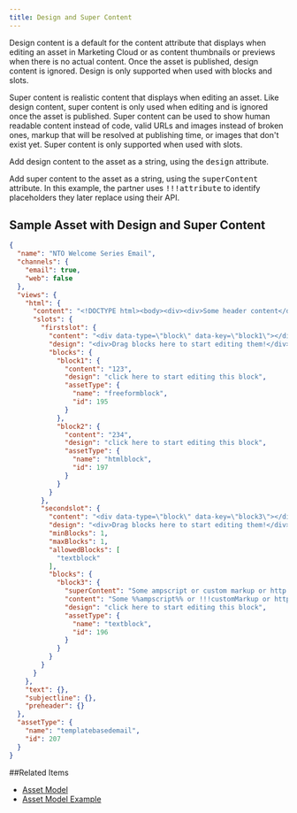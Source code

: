 ```yaml
---
title: Design and Super Content
---
```


Design content is a default for the content attribute that displays when editing an asset in Marketing Cloud or as content thumbnails or previews when there is no actual content. Once the asset is published, design content is ignored. Design is only supported when used with blocks and slots.

Super content is realistic content that displays when editing an asset. Like design content, super content is only used when editing and is ignored once the asset is published. Super content can be used to show human readable content instead of code, valid URLs and images instead of broken ones, markup that will be resolved at publishing time, or images that don't exist yet. Super content is only supported when used with slots. 

Add design content to the asset as a string, using the <samp class="codeph nolang">design</samp> attribute.

Add super content to the asset as a string, using the <samp class="codeph nolang">superContent</samp> attribute. In this example, the partner uses <samp class="codeph nolang">!!!attribute</samp> to identify placeholders they later replace using their API.

## Sample Asset with Design and Super Content

```json
{
  "name": "NTO Welcome Series Email",
  "channels": {
    "email": true,
    "web": false
  },
  "views": {
    "html": {
      "content": "<!DOCTYPE html><body><div><div>Some header content</div><div data-type=\"slot\" data-key=\"firstslot\"></div><br /><div data-type=\"slot\" data-key=\"secondslot\"></div></div></body></html>",
      "slots": {
        "firstslot": {
          "content": "<div data-type=\"block\" data-key=\"block1\"></div><div data-type=\"block\" data-key=\"block2\"></div>",
          "design": "<div>Drag blocks here to start editing them!</div>",
          "blocks": {
            "block1": {
              "content": "123",
              "design": "click here to start editing this block",
              "assetType": {
                "name": "freeformblock",
                "id": 195
              }
            },
            "block2": {
              "content": "234",
              "design": "click here to start editing this block",
              "assetType": {
                "name": "htmlblock",
                "id": 197
              }
            }
          }
        },
        "secondslot": {
          "content": "<div data-type=\"block\" data-key=\"block3\"></div><div data-type=\"block\" data-key=\"block4\"></div>",
          "design": "<div>Drag blocks here to start editing them!</div>",
          "minBlocks": 1,
          "maxBlocks": 1,
          "allowedBlocks": [
            "textblock"
          ],
          "blocks": {
            "block3": {
              "superContent": "Some ampscript or custom markup or http://www.valid.url/likeThis",
              "content": "Some %%ampscript%% or !!!customMarkup or http://www.invalid.url/%%likeThis%%",
              "design": "click here to start editing this block",
              "assetType": {
                "name": "textblock",
                "id": 196
              }
            }
          }
        }
      }
    },
    "text": {},
    "subjectline": {},
    "preheader": {}
  },
  "assetType": {
    "name": "templatebasedemail",
    "id": 207
  }
}
```
##Related Items
* [Asset Model](asset-model.htm)
* [Asset Model Example](asset_model_examples.htm)
